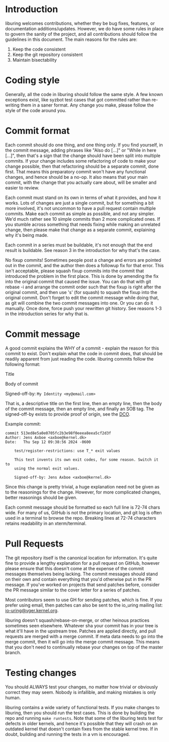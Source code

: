 Introduction
============

liburing welcomes contributions, whether they be bug fixes, features, or
documentation additions/updates. However, we do have some rules in place
to govern the sanity of the project, and all contributions should follow
the guidelines in this document. The main reasons for the rules are:

1) Keep the code consistent
2) Keep the git repository consistent
3) Maintain bisectability

Coding style
============

Generally, all the code in liburing should follow the same style. A few
known exceptions exist, like syzbot test cases that got committed rather
than re-writing them in a saner format. Any change you make, please
follow the style of the code around you.

Commit format
=============

Each commit should do one thing, and one thing only. If you find yourself,
in the commit message, adding phrases like "Also do [...]" or "While in
here [...]", then that's a sign that the change should have been split
into multiple commits. If your change includes some refactoring of code to
make your change possible, then that refactoring should be a separate
commit, done first. That means this preparatory commit won't have any
functional changes, and hence should be a no-op. It also means that your
main commit, with the change that you actually care about, will be smaller
and easier to review.

Each commit must stand on its own in terms of what it provides, and how it
works. Lots of changes are just a single commit, but for something a bit
more involved, it's not uncommon to have a pull request contain multiple
commits. Make each commit as simple as possible, and not any simpler. We'd
much rather see 10 simple commits than 2 more complicated ones. If you
stumble across something that needs fixing while making an unrelated
change, then please make that change as a separate commit, explaining why
it's being made.

Each commit in a series must be buildable, it's not enough that the end
result is buildable. See reason 3 in the introduction for why that's the
case.

No fixup commits! Sometimes people post a change and errors are pointed
out in the commit, and the author then does a followup fix for that
error. This isn't acceptable, please squash fixup commits into the
commit that introduced the problem in the first place. This is done by
amending the fix into the original commit that caused the issue. You can
do that with git rebase -i <sha> and arrange the commit order such that
the fixup is right after the original commit, and then use 's' (for
squash) to squash the fixup into the original commit. Don't forget to
edit the commit message while doing that, as git will combine the two
commit messages into one. Or you can do it manually. Once done, force
push your rewritten git history. See reasons 1-3 in the introduction
series for why that is.

Commit message
==============

A good commit explains the WHY of a commit - explain the reason for this
commit to exist. Don't explain what the code in commit does, that should
be readily apparent from just reading the code. liburing commits follow
the following format:

Title

Body of commit

Signed-off-by: ```My Identity <my@email.com>```

That is, a descriptive title on the first line, then an empty line, then
the body of the commit message, then an empty line, and finally an SOB
tag. The signed-off-by exists to provide proof of origin, see the
[DCO](https://developercertificate.org/).

Example commit:

```
commit 513ed8e5a0e0705fc2b3e98f0eeea8eea5cf2d3f
Author: Jens Axboe <axboe@kernel.dk>
Date:   Thu Sep 12 09:38:56 2024 -0600

    test/register-restrictions: use T_* exit values
    
    This test invents its own exit codes, for some reason. Switch it to
    using the normal exit values.
    
    Signed-off-by: Jens Axboe <axboe@kernel.dk>
```

Since this change is pretty trivial, a huge explanation need not be given
as to the reasonings for the change. However, for more complicated
changes, better reasonings should be given.

Each commit message should be formatted so each full line is 72-74 chars
wide. For many of us, GitHub is not the primary location, and git log is
often used in a terminal to browse the repo. Breaking lines at 72-74
characters retains readability in an xterm/terminal.

Pull Requests
=============

The git repository itself is the canonical location for information. It's
quite fine to provide a lengthy explanation for a pull request on GitHub,
however please ensure that this doesn't come at the expense of the commit
messages themselves being lacking. The commit messages should stand on
their own and contain everything that you'd otherwise put in the PR
message. If you've worked on projects that send patches before, consider
the PR message similar to the cover letter for a series of patches.

Most contributors seem to use GH for sending patches, which is fine. If
you prefer using email, then patches can also be sent to the io_uring
mailing list: io-uring@vger.kernel.org.

liburing doesn't squash/rebase-on-merge, or other heinous practices
sometimes seen elsewhere. Whatever sha your commit has in your tree is
what it'll have in the upstream tree. Patches are applied directly, and
pull requests are merged with a merge commit. If meta data needs to go
into the merge commit, then it will go into the merge commit message.
This means that you don't need to continually rebase your changes on top
of the master branch.

Testing changes
===============

You should ALWAYS test your changes, no matter how trivial or obviously
correct they may seem. Nobody is infallible, and making mistakes is only
human.

liburing contains a wide variety of functional tests. If you make changes
to liburing, then you should run the test cases. This is done by building
the repo and running ```make runtests```. Note that some of the liburing
tests test for defects in older kernels, and hence it's possible that they
will crash on an outdated kernel that doesn't contain fixes from the
stable kernel tree. If in doubt, building and running the tests in a vm is
encouraged.
